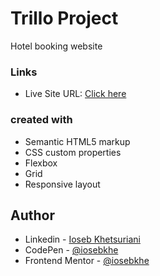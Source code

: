 # Trillo Project

Hotel booking website


### Links

- Live Site URL: [Click here](https://booking-iosebkhe.netlify.app/#)

### created with

- Semantic HTML5 markup
- CSS custom properties
- Flexbox
- Grid
- Responsive layout

## Author

- Linkedin - [Ioseb Khetsuriani](https://www.linkedin.com/in/ioseb-khetsuriani-1831801b5/)
- CodePen - [@iosebkhe](https://codepen.io/iosebkhe)
- Frontend Mentor - [@iosebkhe](https://www.frontendmentor.io/profile/iosebkhe)
